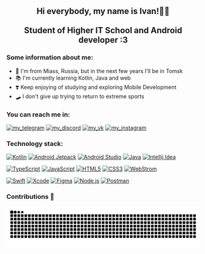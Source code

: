 <h2 align="center">Hi everybody, my name is Ivan!🤘🏽 <br/> <br/>
Student of Higher IT School and Android developer :3</h2>

### Some information about me:
- 🚩 I'm from Miass, Russia, but in the next few years I'll be in Tomsk
- 📚 I'm currently learning Kotlin, Java and web 
- ❣️ Keep enjoying of studying and exploring Mobile Development
- 🛹 I don't give up trying to return to extreme sports

### You can reach me in:
[<img alt="my_telegram" height="25px" src="https://img.shields.io/badge/-Telegram-26A5E4?style=for-the-badge&logo=telegram"/>][telegram]
[<img alt="my_discord" height="25px" src="https://img.shields.io/badge/-discord-743CBC?style=for-the-badge&logo=discord&logoColor=white"/>][discord] 
[<img alt="my_vk" height="25px" src="https://img.shields.io/badge/-VK-0077ff?style=for-the-badge&logo=vk"/>][myvk]
[<img alt="my_instagram" height="25px" src="https://img.shields.io/badge/-Instagram-8A1868?style=for-the-badge&logo=Instagram"/>][intagram] 

### Technology stack:
[<img  alt="Kotlin" height="25px" src="https://img.shields.io/badge/-Kotlin-B24DFF.svg?logo=kotlin&style=for-the-badge&logoColor=white" />][kotlin]
[<img  alt="Android Jetpack" height="25px" src="https://img.shields.io/badge/-Android%20Jetpack-4285F4.svg?logo=Jetpack%20Compose&style=for-the-badge&logoColor=white" />][jetpack]
[<img  alt="Android Studio" height="25px" src="https://img.shields.io/badge/-Android%20studio-3DDC84.svg?logo=ANdroid%20Studio&style=for-the-badge&logoColor=white" />][android-studio]
[<img  alt="Java" height="25px" src="https://img.shields.io/badge/-Java-f89820.svg?logo=&style=for-the-badge" />][java]
[<img  alt="Intellij Idea" height="25px" src="https://img.shields.io/badge/-Intellij%20idea-EF5550.svg?logo=Intellij%20Idea&style=for-the-badge&logoColor=white" />][idea]

[<img  alt="TypeScript" height="25px" src="https://img.shields.io/badge/-TypeScript-2C7489.svg?logo=TypeScript&style=for-the-badge&logoColor=white" />][typescript]
[<img  alt="JavaScript" height="25x" src="https://img.shields.io/badge/-Javascript-F7DF1E.svg?logo=JavaScript&style=for-the-badge&logoColor=black" />][js]
[<img  alt="HTML5" height="25px" src="https://img.shields.io/badge/-Html5-E34F26.svg?logo=html5&style=for-the-badge&logoColor=white" />][html5]
[<img  alt="CSS3" height="25px" src="https://img.shields.io/badge/-Css3-1572B6.svg?logo=css3&style=for-the-badge&logoColor=white" />][css3]
[<img  alt="WebStrom" height="25px" src="https://img.shields.io/badge/-WebStorm-60DBE4.svg?logo=webstorm&style=for-the-badge&logoColor=black" />][webstorm]

[<img  alt="Swift" height="25px" src="https://img.shields.io/badge/-Swift-F04934.svg?logo=swift&style=for-the-badge&logoColor=white" />][swift]
[<img  alt="Xcode" height="25px" src="https://img.shields.io/badge/-Xcode-2964D6.svg?logo=xcode&style=for-the-badge&logoColor=white" />][xcode]
[<img  alt="Figma" height="25px" src="https://img.shields.io/badge/-Figma-F24E1E.svg?logo=figma&style=for-the-badge&logoColor=white" />][figma]
[<img  alt="Node.js" height="25px" src="https://img.shields.io/badge/-Node.js-339933.svg?logo=node.js&style=for-the-badge&logoColor=white" />][nodejs]
[<img  alt="Postman" height="25px" src="https://img.shields.io/badge/-Postman-FD6F36.svg?logo=postman&style=for-the-badge&logoColor=white"/>][postman]

### Contributions 🐍
![shake gif](https://github.com/ithirteeng/ithirteeng/blob/output/github-contribution-grid-snake-dark.svg)


[myvk]: https://vk.com/ldv_13
[telegram]: https://t.me/ithirteeng
[intagram]: https://www.instagram.com/walliemann
[discord]: https://discordapp.com/users/ithirteeng#5078

[html5]: https://dev.w3.org/html5/html-author
[css3]: https://www.w3.org/Style/CSS/specs.en.html
[sass]: https://sass-lang.com/
[js]: https://www.javascript.com/
[git]: https://git-scm.com/
[github]: https://github.com/
[figma]: https://www.figma.com/
[idea]: https://www.jetbrains.com/idea/
[android-studio]: https://developer.android.com/studio
[kotlin]: https://kotlinlang.org/
[java]: https://www.java.com/
[postman]: https://www.postman.com/
[jetpack]: https://developer.android.com/jetpack
[swift]: https://www.apple.com/swift/
[xcode]: hhttps://developer.apple.com/xcode/
[appcode]: https://www.jetbrains.com/objc/
[vue]: https://vuejs.org
[typescript]: https://www.typescriptlang.org
[nodejs]: https://nodejs.org/en/
[webstorm]: https://www.jetbrains.com/webstorm/?ysclid=l8jq869uve292946107
